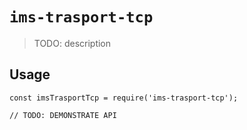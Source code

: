 # `ims-trasport-tcp`

> TODO: description

## Usage

```
const imsTrasportTcp = require('ims-trasport-tcp');

// TODO: DEMONSTRATE API
```
